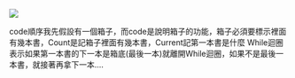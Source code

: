 ![](https://imgur.com/6wZKt61.jpg)

code順序我先假設有一個箱子，而code是說明箱子的功能，箱子必須要標示裡面有幾本書，Count是記箱子裡面有幾本書，Current記第一本書是什麼
While迴圈表示如果第一本書的下一本是箱底(最後一本)就離開While迴圈，如果不是最後一本書，就接著再拿下一本....
